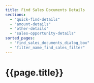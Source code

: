 ```yaml
---
title: Find Sales Documents Details
sections:
  - "quick-find-details"
  - "amount-details"
  - "other-details"
  - "sales-opportunity-details"
sorted_pages:
  - "find_sales_documents_dialog_box"
  - "filter_name_find_sales_filter"
---
```

# {{page.title}}
